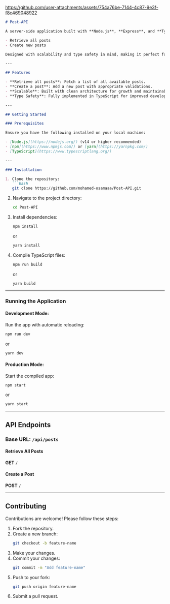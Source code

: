 

https://github.com/user-attachments/assets/754a76be-7144-4c87-9e3f-f8c469048922


```markdown
# Post-API

A server-side application built with **Node.js**, **Express**, and **TypeScript**. This API allows users to manage posts with functionalities to:

- Retrieve all posts
- Create new posts

Designed with scalability and type safety in mind, making it perfect for learning or building **RESTful services**.

---

## Features

- **Retrieve all posts**: Fetch a list of all available posts.
- **Create a post**: Add a new post with appropriate validations.
- **Scalable**: Built with clean architecture for growth and maintainability.
- **Type Safety**: Fully implemented in TypeScript for improved development experience.

---

## Getting Started

### Prerequisites

Ensure you have the following installed on your local machine:

- [Node.js](https://nodejs.org/) (v14 or higher recommended)
- [npm](https://www.npmjs.com/) or [yarn](https://yarnpkg.com/)
- [TypeScript](https://www.typescriptlang.org/)

---

### Installation

1. Clone the repository:
   ```bash
   git clone https://github.com/mohamed-osamaaa/Post-API.git
   ```
2. Navigate to the project directory:
   ```bash
   cd Post-API
   ```
3. Install dependencies:
   ```bash
   npm install
   ```
   or
   ```bash
   yarn install
   ```

4. Compile TypeScript files:
   ```bash
   npm run build
   ```
   or
   ```bash
   yarn build
   ```

---

### Running the Application

#### Development Mode:
Run the app with automatic reloading:
```bash
npm run dev
```
or
```bash
yarn dev
```

#### Production Mode:
Start the compiled app:
```bash
npm start
```
or
```bash
yarn start
```

---

## API Endpoints

### Base URL: `/api/posts`

#### Retrieve All Posts
**GET** `/`

#### Create a Post
**POST** `/`

---

## Contributing

Contributions are welcome! Please follow these steps:

1. Fork the repository.
2. Create a new branch:
   ```bash
   git checkout -b feature-name
   ```
3. Make your changes.
4. Commit your changes:
   ```bash
   git commit -m "Add feature-name"
   ```
5. Push to your fork:
   ```bash
   git push origin feature-name
   ```
6. Submit a pull request.


